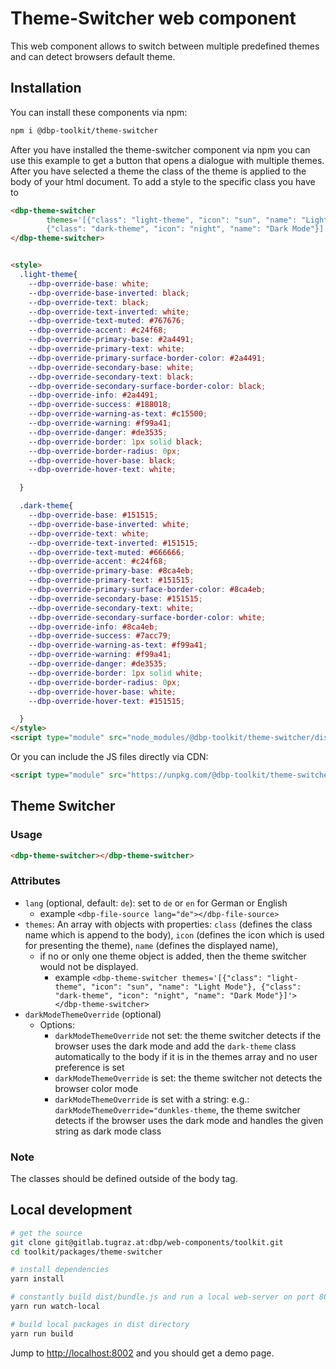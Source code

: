 # Theme-Switcher web component

This web component allows to switch between multiple predefined themes and can detect browsers default theme.

## Installation

You can install these components via npm:

```bash
npm i @dbp-toolkit/theme-switcher
```

After you have installed the theme-switcher component via npm you can use this example to get a button
that opens a dialogue with multiple themes. After you have selected a theme the class of the theme is 
applied to the body of your html document. To add a style to the specific class you have to 

```html
<dbp-theme-switcher 
        themes='[{"class": "light-theme", "icon": "sun", "name": "Light Mode"}, 
        {"class": "dark-theme", "icon": "night", "name": "Dark Mode"}]'>
</dbp-theme-switcher>


<style>
  .light-theme{
    --dbp-override-base: white;
    --dbp-override-base-inverted: black;
    --dbp-override-text: black;
    --dbp-override-text-inverted: white;
    --dbp-override-text-muted: #767676;
    --dbp-override-accent: #c24f68;
    --dbp-override-primary-base: #2a4491;
    --dbp-override-primary-text: white;
    --dbp-override-primary-surface-border-color: #2a4491;
    --dbp-override-secondary-base: white;
    --dbp-override-secondary-text: black;
    --dbp-override-secondary-surface-border-color: black;
    --dbp-override-info: #2a4491;
    --dbp-override-success: #188018;
    --dbp-override-warning-as-text: #c15500;
    --dbp-override-warning: #f99a41;
    --dbp-override-danger: #de3535;
    --dbp-override-border: 1px solid black;
    --dbp-override-border-radius: 0px;
    --dbp-override-hover-base: black;
    --dbp-override-hover-text: white;

  }

  .dark-theme{
    --dbp-override-base: #151515;
    --dbp-override-base-inverted: white;
    --dbp-override-text: white;
    --dbp-override-text-inverted: #151515;
    --dbp-override-text-muted: #666666;
    --dbp-override-accent: #c24f68;
    --dbp-override-primary-base: #8ca4eb;
    --dbp-override-primary-text: #151515;
    --dbp-override-primary-surface-border-color: #8ca4eb;
    --dbp-override-secondary-base: #151515;
    --dbp-override-secondary-text: white;
    --dbp-override-secondary-surface-border-color: white;
    --dbp-override-info: #8ca4eb;
    --dbp-override-success: #7acc79;
    --dbp-override-warning-as-text: #f99a41;
    --dbp-override-warning: #f99a41;
    --dbp-override-danger: #de3535;
    --dbp-override-border: 1px solid white;
    --dbp-override-border-radius: 0px;
    --dbp-override-hover-base: white;
    --dbp-override-hover-text: #151515;

  }
</style>
<script type="module" src="node_modules/@dbp-toolkit/theme-switcher/dist/dbp-theme-switcher.js"></script>
```

Or you can include the JS files directly via CDN:

```html
<script type="module" src="https://unpkg.com/@dbp-toolkit/theme-switcher@0.0.1/dist/theme-switcher.js"></script>
```

## Theme Switcher

### Usage

```html
<dbp-theme-switcher></dbp-theme-switcher>
```

### Attributes

- `lang` (optional, default: `de`): set to `de` or `en` for German or English
    - example `<dbp-file-source lang="de"></dbp-file-source>`
- `themes`: An array with objects with properties: `class` (defines the class name which is append to the body), 
    `icon` (defines the icon which is used for presenting the theme), `name` (defines the displayed name),
    - if no or only one theme object is added, then the theme switcher would not be displayed.
      - example `<dbp-theme-switcher
        themes='[{"class": "light-theme", "icon": "sun", "name": "Light Mode"},
        {"class": "dark-theme", "icon": "night", "name": "Dark Mode"}]'>
        </dbp-theme-switcher>` 
- `darkModeThemeOverride` (optional)
    - Options:
      - `darkModeThemeOverride` not set: the theme switcher detects if the browser uses the dark mode and add 
         the `dark-theme` class automatically to the body if it is in the themes array and no user preference is set
      - `darkModeThemeOverride` is set: the theme switcher not detects the browser color mode
      - `darkModeThemeOverride` is set with a string: e.g.: `darkModeThemeOverride="dunkles-theme`, the theme switcher
         detects if the browser uses the dark mode and handles the given string as dark mode class
      

### Note
The classes should be defined outside of the body tag.

## Local development

```bash
# get the source
git clone git@gitlab.tugraz.at:dbp/web-components/toolkit.git
cd toolkit/packages/theme-switcher

# install dependencies
yarn install

# constantly build dist/bundle.js and run a local web-server on port 8002 
yarn run watch-local

# build local packages in dist directory
yarn run build
```

Jump to <http://localhost:8002> and you should get a demo page.
